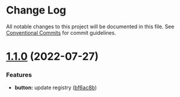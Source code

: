 # Change Log

All notable changes to this project will be documented in this file.
See [Conventional Commits](https://conventionalcommits.org) for commit guidelines.

# [1.1.0](https://github.com/abhinav-gautam/react-component-library/compare/@abhinav-rcl/button@1.0.0...@abhinav-rcl/button@1.1.0) (2022-07-27)


### Features

* **button:** update registry ([bf6ac8b](https://github.com/abhinav-gautam/react-component-library/commit/bf6ac8b1732890635dcd27c3bf5ef03457abb94e))
